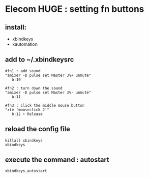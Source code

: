 # Elecom HUGE : setting fn buttons

## install:
- xbindkeys
- xautomation

## add to ~/.xbindkeysrc
```
#fn1 : add sound
"amixer -D pulse set Master 3%+ unmute"
   b:10

#fn2 : turn down the sound
"amixer -D pulse set Master 3%- unmute"
   b:11

#fn3 : click the middle mouse button
"xte 'mouseclick 2'"
   b:12 + Release
```

## reload the config file
```
killall xbindkeys
xbindkeys
```

## execute the command : autostart
```
xbindkeys_autostart
```

